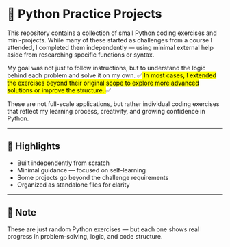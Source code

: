 # 🐍 Python Practice Projects

This repository contains a collection of small Python coding exercises and mini-projects. While many of these started as challenges from a course I attended, I completed them independently — using minimal external help aside from researching specific functions or syntax.

My goal was not just to follow instructions, but to understand the logic behind each problem and solve it on my own. 
✅<mark> In most cases, I extended the exercises beyond their original scope to explore more advanced solutions or improve the structure. </mark>✅

These are not full-scale applications, but rather individual coding exercises that reflect my learning process, creativity, and growing confidence in Python.

---

## 🚀 Highlights
- Built independently from scratch
- Minimal guidance — focused on self-learning
- Some projects go beyond the challenge requirements
- Organized as standalone files for clarity

---

## 📌 Note
These are just random Python exercises — but each one shows real progress in problem-solving, logic, and code structure.
